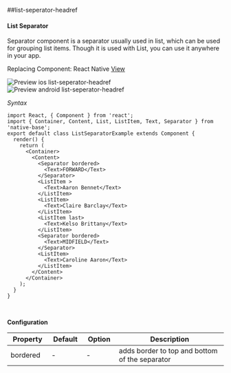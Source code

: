 ##list-seperator-headref
#### List Separator

Separator component is a separator usually used in list, which can be used for grouping list items. Though it is used with List, you can use it anywhere in your app.<br />

Replacing Component: React Native [View](http://facebook.github.io/react-native/docs/view.html)

![Preview ios list-seperator-headref](https://github.com/GeekyAnts/NativeBase-KitchenSink/raw/master/screenshots/ios/list-separator.png)
![Preview android list-seperator-headref](https://github.com/GeekyAnts/NativeBase-KitchenSink/raw/master/screenshots/android/list-separator.png)

*Syntax*

<pre class="line-numbers"><code class="language-jsx">import React, { Component } from 'react';
import { Container, Content, List, ListItem, Text, Separator } from 'native-base';
export default class ListSeparatorExample extends Component {
  render() {
    return (
      &lt;Container>
        &lt;Content>
          &lt;Separator bordered>
            &lt;Text>FORWARD&lt;/Text>
          &lt;/Separator>
          &lt;ListItem >
            &lt;Text>Aaron Bennet&lt;/Text>
          &lt;/ListItem>
          &lt;ListItem>
            &lt;Text>Claire Barclay&lt;/Text>
          &lt;/ListItem>
          &lt;ListItem last>
            &lt;Text>Kelso Brittany&lt;/Text>
          &lt;/ListItem>
          &lt;Separator bordered>
            &lt;Text>MIDFIELD&lt;/Text>
          &lt;/Separator>
          &lt;ListItem>
            &lt;Text>Caroline Aaron&lt;/Text>
          &lt;/ListItem>
        &lt;/Content>
      &lt;/Container>
    );
  }
}</code></pre><br />

**Configuration**

<table class = "table table-bordered">
        <thead>
            <tr>
                <th>Property</th>
                <th>Default</th>
                <th>Option</th>
                <th width="50%">
                    Description
                </th>
            </tr>
        </thead>
        <tbody>
            <tr>
                <td>bordered</td>
                <td> - </td>
                <td> - </td>
                <td> adds border to top and bottom of the separator </td>
            </tr>
            </tbody>
            </table><br />
